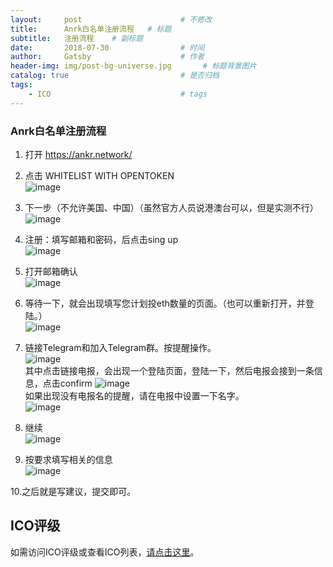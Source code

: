 ```yaml
---
layout:     post                      # 不修改
title:      Anrk白名单注册流程   # 标题
subtitle:   注册流程    # 副标题
date:       2018-07-30                # 时间
author:     Gatsby                    # 作者
header-img: img/post-bg-universe.jpg       # 标题背景图片
catalog: true                         # 是否归档
tags:
    - ICO                             # tags
---
```


### Anrk白名单注册流程  

1. 打开     https://ankr.network/
2. 点击    WHITELIST WITH OPENTOKEN  
![image](https://images-cdn.shimo.im/AvDEjJe2VTsXolCC/image.png)
3. 下一步（不允许美国、中国）（虽然官方人员说港澳台可以，但是实测不行）  
![image](https://images-cdn.shimo.im/cMpl7G2rmOAFkHHT/image.png)
4. 注册：填写邮箱和密码，后点击sing up  
![image](https://images-cdn.shimo.im/xWfKJ4YbbyoGVoEE/image.png)
5. 打开邮箱确认  
![image](https://images-cdn.shimo.im/WsBWPkgrXE8kJMP2/image.png)
6. 等待一下，就会出现填写您计划投eth数量的页面。（也可以重新打开，并登陆。）  
![image](https://images-cdn.shimo.im/HP0lW29vuIAG7Z2T/image.png)
7. 链接Telegram和加入Telegram群。按提醒操作。  
![image](https://images-cdn.shimo.im/RvfuqvrBEXo7ji2h/image.png)   
其中点击链接电报，会出现一个登陆页面，登陆一下，然后电报会接到一条信息，点击confirm  ![image](https://images-cdn.shimo.im/VzAtlWRydDUBV58G/image.png)  
如果出现没有电报名的提醒，请在电报中设置一下名字。  
![image](https://images-cdn.shimo.im/0BGQg9qiUbAvLeSs/image.png)
8. 继续  
![image](https://images-cdn.shimo.im/ZApXP6Qf2DsNuWlW/image.png)  

9. 按要求填写相关的信息  
![image](https://images-cdn.shimo.im/eHAanuLlUqEhq9IO/image.png)  

10.之后就是写建议，提交即可。





## ICO评级

如需访问ICO评级或查看ICO列表，[请点击这里](http://10512.net/2018/04/24/%E7%AC%AC%E4%B8%80%E7%AF%87/#%E5%85%8D%E8%B4%A3%E5%A3%B0%E6%98%8E)。



